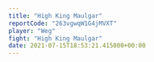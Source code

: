 ```yaml
---
title: "High King Maulgar"
reportCode: "263vgwqW1G4jMVXT"
player: "Weg"
fight: "High King Maulgar"
date: 2021-07-15T18:53:21.415000+00:00
---
```

